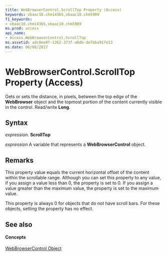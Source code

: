 ```yaml
---
title: WebBrowserControl.ScrollTop Property (Access)
keywords: vbaac10.chm14365,vbaac10.chm5909
f1_keywords:
- vbaac10.chm14365,vbaac10.chm5909
ms.prod: access
api_name:
- Access.WebBrowserControl.ScrollTop
ms.assetid: adc0ee0f-1262-373f-a0db-de7bba917e13
ms.date: 06/08/2017
---
```



# WebBrowserControl.ScrollTop Property (Access)

Gets or sets the distance, in pixels, between the top edge of the **WebBrowser** object and the topmost portion of the content currently visible in the control. Read/write **Long**.


## Syntax

 _expression_. **ScrollTop**

 _expression_ A variable that represents a **WebBrowserControl** object.


## Remarks

This property value equals the current horizontal offset of the content within the scrollable range. Although you can set this property to any value, if you assign a value less than 0, the property is set to 0. If you assign a value greater than the maximum value, the property is set to the maximum value.

This property is always 0 for objects that do not have scroll bars. For these objects, setting the property has no effect.


## See also


#### Concepts


[WebBrowserControl Object](webbrowsercontrol-object-access.md)

